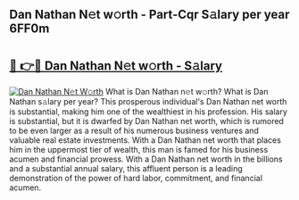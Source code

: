 ## Dan Nathan N𝚎t w𝚘rth - Part-Cqr S𝚊lary per year 6FF0m

# <h2><a href="http://gc1hpud.nevu.top/?p=Dan+Nathan">🔗 👉🔴 Dan Nathan N𝚎t w𝚘rth - S𝚊lary</a></h2>

[![Dan Nathan N𝚎t W𝚘rth](https://i.imgur.com/Oavwk0R.jpeg)](http://gc1hpud.nevu.top/?p=Dan+Nathan)
What is Dan Nathan n𝚎t w𝚘rth? What is Dan Nathan s𝚊lary per year?
This prosperous individual's Dan Nathan net worth is substantial, making him one of the wealthiest in his profession. His salary is substantial, but it is dwarfed by Dan Nathan net worth, which is rumored to be even larger as a result of his numerous business ventures and valuable real estate investments. With a Dan Nathan net worth that places him in the uppermost tier of wealth, this man is famed for his business acumen and financial prowess. With a Dan Nathan net worth in the billions and a substantial annual salary, this affluent person is a leading demonstration of the power of hard labor, commitment, and financial acumen.
